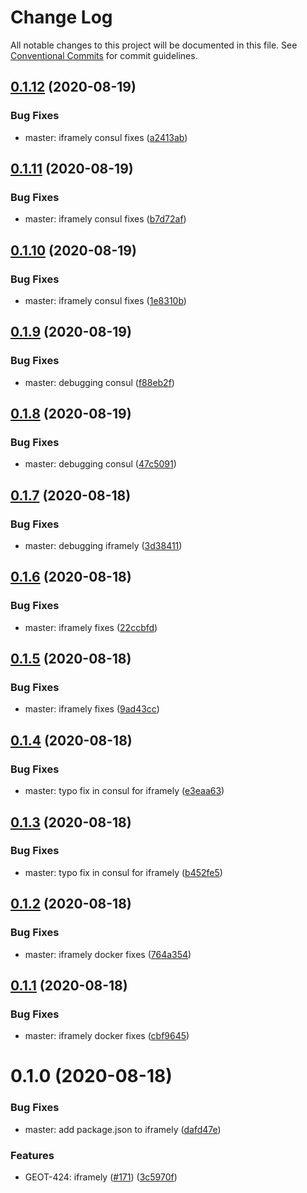 # Change Log

All notable changes to this project will be documented in this file.
See [Conventional Commits](https://conventionalcommits.org) for commit guidelines.

## [0.1.12](https://github.com/mariusz-kabala/gtms-backend/compare/@gtms/service-iframely@0.1.11...@gtms/service-iframely@0.1.12) (2020-08-19)


### Bug Fixes

* master: iframely consul fixes ([a2413ab](https://github.com/mariusz-kabala/gtms-backend/commit/a2413abb510af7db045960d85332674996c5e8d1))





## [0.1.11](https://github.com/mariusz-kabala/gtms-backend/compare/@gtms/service-iframely@0.1.10...@gtms/service-iframely@0.1.11) (2020-08-19)


### Bug Fixes

* master: iframely consul fixes ([b7d72af](https://github.com/mariusz-kabala/gtms-backend/commit/b7d72afdd692461754a8b6a0badb1eee21c20f0e))





## [0.1.10](https://github.com/mariusz-kabala/gtms-backend/compare/@gtms/service-iframely@0.1.9...@gtms/service-iframely@0.1.10) (2020-08-19)


### Bug Fixes

* master: iframely consul fixes ([1e8310b](https://github.com/mariusz-kabala/gtms-backend/commit/1e8310b1bed295fce9fcd5f456ebe65af0262faa))





## [0.1.9](https://github.com/mariusz-kabala/gtms-backend/compare/@gtms/service-iframely@0.1.8...@gtms/service-iframely@0.1.9) (2020-08-19)


### Bug Fixes

* master: debugging consul ([f88eb2f](https://github.com/mariusz-kabala/gtms-backend/commit/f88eb2ff7b999757ce1f6efdd4b17d15f04673ef))





## [0.1.8](https://github.com/mariusz-kabala/gtms-backend/compare/@gtms/service-iframely@0.1.7...@gtms/service-iframely@0.1.8) (2020-08-19)


### Bug Fixes

* master: debugging consul ([47c5091](https://github.com/mariusz-kabala/gtms-backend/commit/47c5091deae03def413d9b9791739fd58ff31527))





## [0.1.7](https://github.com/mariusz-kabala/gtms-backend/compare/@gtms/service-iframely@0.1.6...@gtms/service-iframely@0.1.7) (2020-08-18)


### Bug Fixes

* master: debugging iframely ([3d38411](https://github.com/mariusz-kabala/gtms-backend/commit/3d38411c89d828ca2f862558c9fee7ae987574ab))





## [0.1.6](https://github.com/mariusz-kabala/gtms-backend/compare/@gtms/service-iframely@0.1.5...@gtms/service-iframely@0.1.6) (2020-08-18)


### Bug Fixes

* master: iframely fixes ([22ccbfd](https://github.com/mariusz-kabala/gtms-backend/commit/22ccbfd3a7a896264301409db6481bf928456077))





## [0.1.5](https://github.com/mariusz-kabala/gtms-backend/compare/@gtms/service-iframely@0.1.4...@gtms/service-iframely@0.1.5) (2020-08-18)


### Bug Fixes

* master: iframely fixes ([9ad43cc](https://github.com/mariusz-kabala/gtms-backend/commit/9ad43cc28c6dd1b477b2f99522b5541170f0ca2e))





## [0.1.4](https://github.com/mariusz-kabala/gtms-backend/compare/@gtms/service-iframely@0.1.3...@gtms/service-iframely@0.1.4) (2020-08-18)


### Bug Fixes

* master: typo fix in consul for iframely ([e3eaa63](https://github.com/mariusz-kabala/gtms-backend/commit/e3eaa63303eca5604465dc2fffcd3ddd29f6d874))





## [0.1.3](https://github.com/mariusz-kabala/gtms-backend/compare/@gtms/service-iframely@0.1.2...@gtms/service-iframely@0.1.3) (2020-08-18)


### Bug Fixes

* master: typo fix in consul for iframely ([b452fe5](https://github.com/mariusz-kabala/gtms-backend/commit/b452fe5853670dbeeeee76bb89fdcaa22c86bc68))





## [0.1.2](https://github.com/mariusz-kabala/gtms-backend/compare/@gtms/service-iframely@0.1.1...@gtms/service-iframely@0.1.2) (2020-08-18)


### Bug Fixes

* master: iframely docker fixes ([764a354](https://github.com/mariusz-kabala/gtms-backend/commit/764a3547939e83a75f22aef468d11705ca4fe3a6))





## [0.1.1](https://github.com/mariusz-kabala/gtms-backend/compare/@gtms/service-iframely@0.1.0...@gtms/service-iframely@0.1.1) (2020-08-18)


### Bug Fixes

* master: iframely docker fixes ([cbf9645](https://github.com/mariusz-kabala/gtms-backend/commit/cbf9645cd11001b91d33bc8a325f87e8e5f5637d))





# 0.1.0 (2020-08-18)


### Bug Fixes

* master: add package.json to iframely ([dafd47e](https://github.com/mariusz-kabala/gtms-backend/commit/dafd47ea3d844e27d435c6a4ac64fab19c280675))


### Features

* GEOT-424: iframely ([#171](https://github.com/mariusz-kabala/gtms-backend/issues/171)) ([3c5970f](https://github.com/mariusz-kabala/gtms-backend/commit/3c5970f2083fd34f0365269daf5b2f1c4d350e4d))
